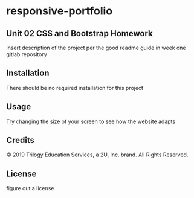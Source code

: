 # responsive-portfolio

## Unit 02 CSS and Bootstrap Homework

insert description of the project per the good readme guide in week one gitlab repository

## Installation

There should be no required installation for this project

## Usage

Try changing the size of your screen to see how the website adapts

## Credits

© 2019 Trilogy Education Services, a 2U, Inc. brand. All Rights Reserved.

## License

figure out a license